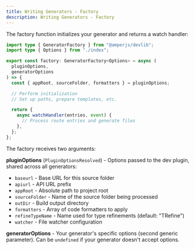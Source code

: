 ```yaml
---
title: Writing Generators - Factory
description: Writing Generators - Factory
---
```


The factory function initializes your generator and returns a watch handler:

```ts
import type { GeneratorFactory } from "@amperjs/devlib";
import type { Options } from "./index";

export const factory: GeneratorFactory<Options> = async (
  pluginOptions,
  generatorOptions
) => {
  const { appRoot, sourceFolder, formatters } = pluginOptions;

  // Perform initialization
  // Set up paths, prepare templates, etc.

  return {
    async watchHandler(entries, event) {
      // Process route entries and generate files
    },
  };
};
```

The factory receives two arguments:

**pluginOptions** (`PluginOptionsResolved`) - Options passed to the dev plugin,
shared across all generators:
- `baseurl` - Base URL for this source folder
- `apiurl` - API URL prefix
- `appRoot` - Absolute path to project root
- `sourceFolder` - Name of the source folder being processed
- `outDir` - Build output directory
- `formatters` - Array of code formatters to apply
- `refineTypeName` - Name used for type refinements (default: "TRefine")
- `watcher` - File watcher configuration

**generatorOptions** - Your generator's specific options (second generic parameter).
Can be `undefined` if your generator doesn't accept options.

